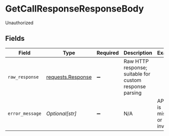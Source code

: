 # GetCallResponseResponseBody

Unauthorized


## Fields

| Field                                                                                 | Type                                                                                  | Required                                                                              | Description                                                                           | Example                                                                               |
| ------------------------------------------------------------------------------------- | ------------------------------------------------------------------------------------- | ------------------------------------------------------------------------------------- | ------------------------------------------------------------------------------------- | ------------------------------------------------------------------------------------- |
| `raw_response`                                                                        | [requests.Response](https://requests.readthedocs.io/en/latest/api/#requests.Response) | :heavy_minus_sign:                                                                    | Raw HTTP response; suitable for custom response parsing                               |                                                                                       |
| `error_message`                                                                       | *Optional[str]*                                                                       | :heavy_minus_sign:                                                                    | N/A                                                                                   | API key is missing or invalid.                                                        |